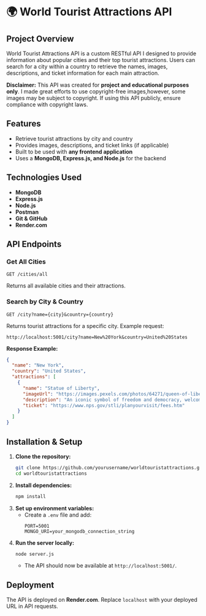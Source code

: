 # 🌍 World Tourist Attractions API  

## Project Overview  
World Tourist Attractions API is a custom RESTful API I designed to provide information about popular cities and their top tourist attractions. Users can search for a city within a country to retrieve the names, images, descriptions, and ticket information for each main attraction.  

**Disclaimer:** This API was created for **project and educational purposes only**. I made great efforts to use copyright-free images,however, some images may be subject to copyright. If using this API publicly, ensure compliance with copyright laws.  

## Features  
- Retrieve tourist attractions by city and country  
- Provides images, descriptions, and ticket links (if applicable)  
- Built to be used with **any frontend application**  
- Uses a **MongoDB, Express.js, and Node.js** for the backend  

## Technologies Used  
- **MongoDB**  
- **Express.js**  
- **Node.js** 
- **Postman**  
- **Git & GitHub**  
- **Render.com** 

## API Endpoints  

### Get All Cities  
```
GET /cities/all
```
Returns all available cities and their attractions.  

### Search by City & Country  
```
GET /city?name={city}&country={country}
```
Returns tourist attractions for a specific city. Example request:  
```
http://localhost:5001/city?name=New%20York&country=United%20States

```
**Response Example:**  
```json
{
  "name": "New York",
  "country": "United States",
  "attractions": [
    {
      "name": "Statue of Liberty",
      "imageUrl": "https://images.pexels.com/photos/64271/queen-of-liberty-statue-of-liberty-new-york-liberty-statue-64271.jpeg",
      "description": "An iconic symbol of freedom and democracy, welcoming visitors to New York Harbor since 1886.",
      "ticket": "https://www.nps.gov/stli/planyourvisit/fees.htm"
    }
  ]
}
```

##  Installation & Setup  

1. **Clone the repository:**  
   ```bash
   git clone https://github.com/yourusername/worldtouristattractions.git
   cd worldtouristattractions
   ```
2. **Install dependencies:**  
   ```bash
   npm install
   ```
3. **Set up environment variables:**  
   - Create a `.env` file and add:  
     ```
     PORT=5001
     MONGO_URI=your_mongodb_connection_string
     ```
4. **Run the server locally:**  
   ```bash
   node server.js
   ```
   - The API should now be available at `http://localhost:5001/`.  

## Deployment  
The API is deployed on **Render.com**. Replace `localhost` with your deployed URL in API requests.  

